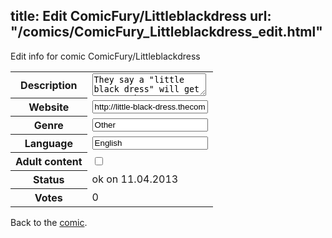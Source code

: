 title: Edit ComicFury/Littleblackdress
url: "/comics/ComicFury_Littleblackdress_edit.html"
---
Edit info for comic ComicFury/Littleblackdress

<form name="comic" action="http://gaepostmail.appengine.com/comic" name="post">
<table class="comicinfo">
<tr>
<th>Description</th><td><textarea name="description">They say a &quot;little black dress&quot; will get you anywhere. Dress it up' dress it down. This one is very special. It will do a lot for you, even if it's not always exactly what you wanted.</textarea></td>
</tr>
<tr>
<th>Website</th><td><input type="text" name="url" value="http://little-black-dress.thecomicseries.com/"/></td>
</tr>
<tr>
<th>Genre</th><td><input type="text" name="genre" value="Other"/></td>
</tr>
<tr>
<th>Language</th><td><input type="text" name="language" value="English"/></td>
</tr>
<tr>
<th>Adult content</th><td><input type="checkbox" name="adult" value="adult" /></td>
</tr>
<tr>
<th>Status</th><td>ok on 11.04.2013</td>
</tr>
<tr>
<th>Votes</th><td>0</div></td>
</tr>
</table>
</form>

Back to the [comic](/comics/ComicFury_Littleblackdress.html).
